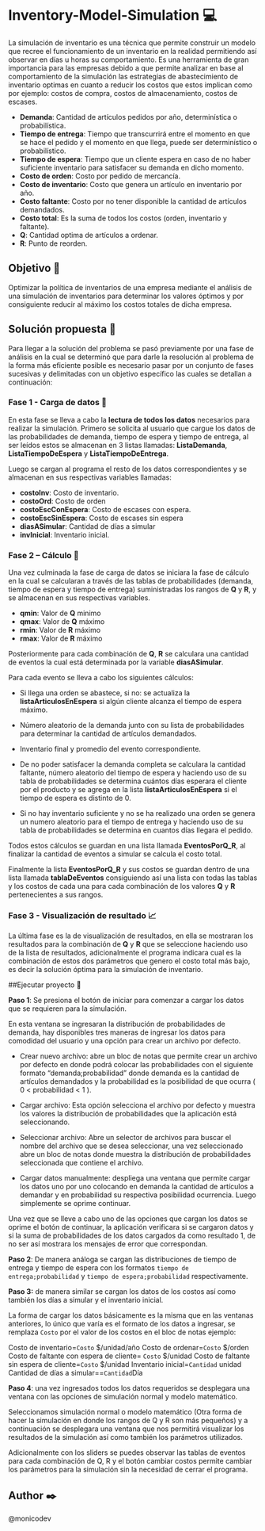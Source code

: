 Inventory-Model-Simulation :computer:
=============
La simulación de inventario es una técnica que permite construir un modelo que recree el funcionamiento de un inventario en la realidad permitiendo así observar en días u horas su comportamiento. Es una herramienta de gran importancia para las empresas debido a que permite analizar en base al comportamiento de la simulación las estrategias de abastecimiento de inventario optimas en cuanto a reducir los costos que estos implican como por ejemplo: costos de compra, costos de almacenamiento, costos de escases.

- **Demanda**: Cantidad de artículos pedidos por año, determinística o probabilística.
- **Tiempo de entrega**: Tiempo que transcurrirá entre el momento en que se hace el pedido y el momento en que llega, puede ser determinístico o probabilístico.
- **Tiempo de espera**: Tiempo que un cliente espera en caso de no haber suficiente inventario para satisfacer su demanda en dicho momento.
- **Costo de orden**: Costo por pedido de mercancía.
- **Costo de inventario**: Costo que genera un artículo en inventario por año.
- **Costo faltante**: Costo por no tener disponible la cantidad de artículos demandados.
- **Costo total**: Es la suma de todos los costos (orden, inventario y faltante).
- **Q**: Cantidad optima de artículos a ordenar.
- **R**: Punto de reorden.

Objetivo :dart:
---
Optimizar la política de inventarios de una empresa mediante el análisis de una simulación de inventarios para determinar los valores óptimos y por consiguiente reducir al máximo los costos totales de dicha empresa.

Solución propuesta :closed_book:
---

Para llegar a la solución del problema se pasó previamente por una fase de análisis en la cual se determinó que para darle la resolución al problema de la forma más eficiente posible es necesario pasar por un conjunto de fases sucesivas y delimitadas con un objetivo específico las cuales se detallan a continuación:

### Fase 1 - Carga de datos :floppy_disk:
En esta fase se lleva a cabo la **lectura de todos los datos** necesarios para realizar la simulación. Primero se solicita al usuario que cargue los datos de las probabilidades de demanda, tiempo de espera y tiempo de entrega, al ser leídos estos se almacenan en 3 listas llamadas: **ListaDemanda**, **ListaTiempoDeEspera** y **ListaTiempoDeEntrega**.

Luego se cargan al programa el resto de los datos correspondientes y se almacenan en sus respectivas variables llamadas:

- **costoInv**: Costo de inventario.
- **costoOrd**: Costo de orden
- **costoEscConEspera**: Costo de escases con espera.
- **costoEscSinEspera**: Costo de escases sin espera
- **diasASimular**: Cantidad de días a simular
- **invInicial**: Inventario inicial.

### Fase 2 – Cálculo :triangular_ruler:
Una vez culminada la fase de carga de datos se iniciara la fase de cálculo en la cual se calcularan a través de las tablas de probabilidades (demanda, tiempo de espera y tiempo de entrega) suministradas los rangos de **Q** y **R**, y se almacenan en sus respectivas variables.

- **qmin**: Valor de **Q** minimo
- **qmax**: Valor de **Q** máximo
- **rmin**: Valor de **R** máximo
- **rmax**: Valor de **R** máximo

Posteriormente para cada combinación de **Q**, **R** se calculara una cantidad de eventos la cual está determinada por la variable **diasASimular**.

Para cada evento se lleva a cabo los siguientes cálculos: 

- Si llega una orden se abastece, si no: se actualiza la **listaArticulosEnEspera** si algún cliente alcanza el tiempo de espera máximo.

- Número aleatorio de la demanda junto con su lista de probabilidades para determinar la cantidad de artículos demandados.

- Inventario final y promedio del evento correspondiente.

- De no poder satisfacer la demanda completa se calculara la cantidad faltante, número aleatorio del tiempo de espera y haciendo uso de su tabla de probabilidades se determina cuántos días esperara el cliente por el producto y se agrega en la lista **listaArticulosEnEspera** si el tiempo de espera es distinto de 0.

- Si no hay inventario suficiente y no se ha realizado una orden se genera un numero aleatorio para el tiempo de entrega y haciendo uso de su tabla de probabilidades se determina en cuantos días llegara el pedido.

Todos estos cálculos se guardan en una lista llamada **EventosPorQ_R**, al finalizar la cantidad de eventos a simular se calcula el costo total.

Finalmente la lista **EventosPorQ_R** y sus costos se guardan dentro de una lista llamada **tablaDeEventos** consiguiendo así una lista con todas las tablas y los costos de cada una para cada combinación de los valores **Q** y **R** pertenecientes a sus rangos.

### Fase 3 - Visualización de resultado :chart_with_upwards_trend:

La última fase es la de visualización de resultados, en ella se mostraran los resultados para la combinación de **Q** y **R** que se seleccione haciendo uso de la lista de resultados, adicionalmente el programa indicara cual es la combinación de estos dos parámetros que genero el costo total más bajo, es decir la solución óptima para la simulación de inventario. 

 ##Ejecutar proyecto :wrench:

**Paso 1**: Se presiona el botón de iniciar para comenzar a cargar los datos que se requieren para la simulación.

En esta ventana se ingresaran la distribución de probabilidades de demanda, hay disponibles tres maneras de ingresar los datos para comodidad del usuario y una opción para crear un archivo por defecto.

- Crear nuevo archivo: abre un bloc de notas que permite crear un archivo por defecto en donde podrá colocar las probabilidades con el siguiente formato “demanda;probabilidad” donde demanda es la cantidad de artículos demandados  y la probabilidad es la posibilidad de que ocurra ( 0 < probabilidad < 1 ).

- Cargar archivo: Esta opción selecciona el archivo por defecto y muestra los valores la distribución de probabilidades que la aplicación está seleccionando.

- Seleccionar archivo: Abre un selector de archivos para buscar el nombre del archivo que se desea seleccionar, una vez seleccionado abre un bloc de notas donde muestra la distribución de probabilidades seleccionada que contiene el archivo.

- Cargar datos manualmente: despliega una ventana que permite cargar los datos uno por uno colocando en demanda la cantidad de artículos a demandar y en probabilidad su respectiva posibilidad ocurrencia. Luego simplemente se oprime continuar.

Una vez que se lleve a cabo uno de las opciones que cargan los datos se oprime el botón de continuar, la aplicación verificara si se cargaron datos y si la suma de probabilidades de los datos cargados da como resultado 1, de no ser así mostrara los mensajes de error que correspondan.

**Paso 2**: De manera análoga se cargan las distribuciones de tiempo de entrega y tiempo de espera con los formatos `tiempo de entrega;probabilidad` y `tiempo de espera;probabilidad` respectivamente.

**Paso 3:** de manera similar se cargan los datos de los costos así como también los días a simular y el inventario inicial.

La forma de cargar los datos básicamente es la misma que en las ventanas anteriores, lo único que varía es el formato de los datos a ingresar, se remplaza `Costo` por el valor de los costos en el bloc de notas ejemplo:

Costo de inventario=`Costo` $/unidad/año
Costo de ordenar=`Costo` $/orden
Costo de faltante con espera de cliente= `Costo` $/unidad
Costo de faltante sin espera de cliente=`Costo` $/unidad
Inventario inicial=`Cantidad` unidad
Cantidad de días a simular==`Cantidad`Día

**Paso 4**: una vez ingresados todos los datos requeridos se desplegara una ventana con las opciones de simulación normal y modelo matemático.

Seleccionamos simulación normal o modelo matemático (Otra forma de hacer la simulación en donde los rangos de Q y R son más pequeños) y a continuación se desplegara una ventana que nos permitirá visualizar los resultados de la simulación así como también los parámetros utilizados.

Adicionalmente con los sliders se puedes observar las tablas de eventos para cada combinación de Q, R y el botón cambiar costos permite cambiar los parámetros para la simulación sin la necesidad de cerrar el programa.

## Author :black_nib:

@monicodev
